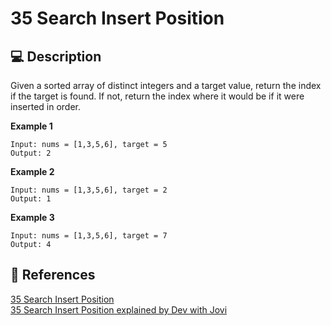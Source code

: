 # 35 Search Insert Position

## 💻 Description

Given a sorted array of distinct integers and a target value, return the index if the target is found. If not, return the index where it would be if it were inserted in order.

**Example 1**

```
Input: nums = [1,3,5,6], target = 5
Output: 2
```

**Example 2**

```
Input: nums = [1,3,5,6], target = 2
Output: 1
```

**Example 3**

```
Input: nums = [1,3,5,6], target = 7
Output: 4
```

## 🔗 References

[35 Search Insert Position](https://leetcode.com/problems/search-insert-position/)\
[35 Search Insert Position explained by Dev with Jovi](https://www.youtube.com/watch?v=30vFDu8Or1M&t=202s)
